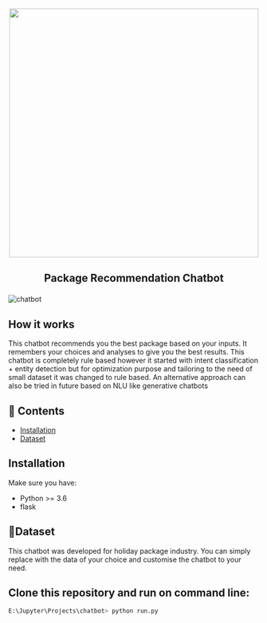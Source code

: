 <p align="center">
    <br>
    <img src="https://github.com/44himanshu44/Package-recommendation-chatbot/blob/master/docs/chatbot_logo.png" width="500"/>
    <br>
</p>

<h2 align="center">
<p>Package Recommendation Chatbot</p>
</h2>


![chatbot](https://github.com/44himanshu44/Package-recommendation-chatbot/blob/master/docs/chatbot.gif) <br>


## How it works
This chatbot recommends you the best package based on your inputs. It remembers your choices and analyses to give you 
the best results. This chatbot is completely rule based however it started with intent classification + entity detection but for optimization
purpose and tailoring to the need of small dataset it was changed to rule based. An alternative approach can also be tried in future based on NLU like generative chatbots



## 📖 Contents
- [Installation](#installation)
- [Dataset](#dataset)


## Installation

Make sure you have:

* Python >= 3.6
* flask


## 📖Dataset
This chatbot was developed for holiday package industry. You can simply replace with the data of your choice and customise the chatbot to your need.
<br>

## Clone this repository and run on command line:
```python
E:\Jupyter\Projects\chatbot> python run.py
```


